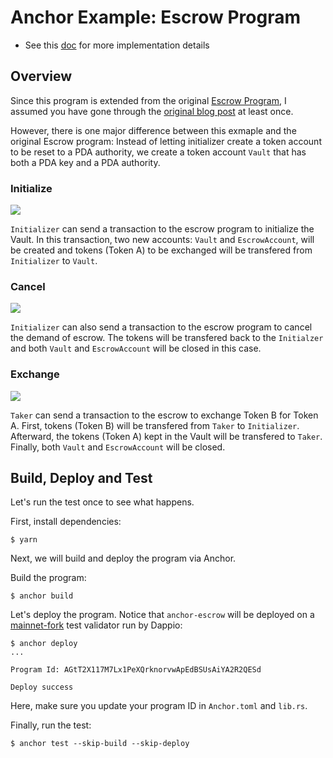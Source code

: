 # Anchor Example: Escrow Program

- See this [doc](https://hackmd.io/@ironaddicteddog/solana-anchor-escrow) for more implementation details

## Overview

Since this program is extended from the original [Escrow Program](https://github.com/paul-schaaf/solana-escrow), I assumed you have gone through the [original blog post](https://paulx.dev/blog/2021/01/14/programming-on-solana-an-introduction/#instruction-rs-part-1-general-code-structure-and-the-beginning-of-the-escrow-program-flow) at least once.

However, there is one major difference between this exmaple and the original Escrow program: Instead of letting initializer create a token account to be reset to a PDA authority, we create a token account `Vault` that has both a PDA key and a PDA authority.

### Initialize

![](https://i.imgur.com/VmRKZUy.png)

`Initializer` can send a transaction to the escrow program to initialize the Vault. In this transaction, two new accounts: `Vault` and `EscrowAccount`, will be created and tokens (Token A) to be exchanged will be transfered from `Initializer` to `Vault`.

### Cancel

![](https://i.imgur.com/f6ahGXy.png)

`Initializer` can also send a transaction to the escrow program to cancel the demand of escrow. The tokens will be transfered back to the `Initialzer` and both `Vault` and `EscrowAccount` will be closed in this case.

### Exchange

![](https://i.imgur.com/MzG26dm.png)

`Taker` can send a transaction to the escrow to exchange Token B for Token A. First, tokens (Token B) will be transfered from `Taker` to `Initializer`. Afterward, the tokens (Token A) kept in the Vault will be transfered to `Taker`. Finally, both `Vault` and `EscrowAccount` will be closed.

## Build, Deploy and Test

Let's run the test once to see what happens.

First, install dependencies:

```
$ yarn
```

Next, we will build and deploy the program via Anchor.

Build the program:

```
$ anchor build
```

Let's deploy the program. Notice that `anchor-escrow` will be deployed on a [mainnet-fork](https://github.com/DappioWonderland/solana) test validator run by Dappio:

```
$ anchor deploy
...

Program Id: AGtT2X117M7Lx1PeXQrknorvwApEdBSUsAiYA2R2QESd

Deploy success
```

Here, make sure you update your program ID in `Anchor.toml` and `lib.rs`.

Finally, run the test:

```
$ anchor test --skip-build --skip-deploy
```
